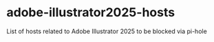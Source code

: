 # adobe-illustrator2025-hosts
List of hosts related to Adobe Illustrator 2025 to be blocked via pi-hole

